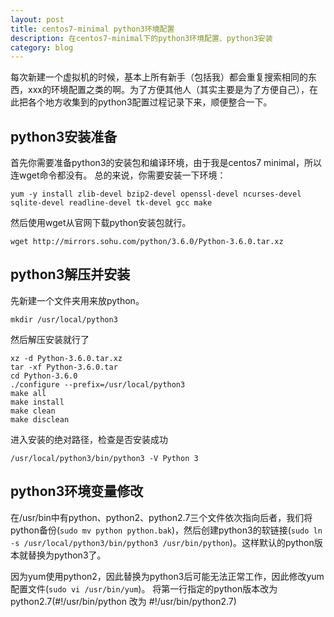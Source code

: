 ```yaml
---
layout: post
title: centos7-minimal python3环境配置
description: 在centos7-minimal下的python3环境配置、python3安装
category: blog
---
```


每次新建一个虚拟机的时候，基本上所有新手（包括我）都会重复搜索相同的东西，xxx的环境配置之类的啊。为了方便其他人（其实主要是为了方便自己），在此把各个地方收集到的python3配置过程记录下来，顺便整合一下。

## python3安装准备
首先你需要准备python3的安装包和编译环境，由于我是centos7 minimal，所以连wget命令都没有。
总的来说，你需要安装一下环境：

	yum -y install zlib-devel bzip2-devel openssl-devel ncurses-devel sqlite-devel readline-devel tk-devel gcc make

然后使用wget从官网下载python安装包就行。

	wget http://mirrors.sohu.com/python/3.6.0/Python-3.6.0.tar.xz


## python3解压并安装
先新建一个文件夹用来放python。
	
	mkdir /usr/local/python3

然后解压安装就行了

	xz -d Python-3.6.0.tar.xz
	tar -xf Python-3.6.0.tar
	cd Python-3.6.0
	./configure --prefix=/usr/local/python3
	make all
	make install
	make clean
	make disclean

进入安装的绝对路径，检查是否安装成功

	/usr/local/python3/bin/python3 -V Python 3

## python3环境变量修改
在/usr/bin中有python、python2、python2.7三个文件依次指向后者，我们将python备份(`sudo mv python python.bak`)，然后创建python3的软链接(`sudo ln -s /usr/local/python3/bin/python3 /usr/bin/python`)。这样默认的python版本就替换为python3了。

因为yum使用python2，因此替换为python3后可能无法正常工作，因此修改yum配置文件(`sudo vi /usr/bin/yum`)。 
将第一行指定的python版本改为python2.7(#!/usr/bin/python 改为 #!/usr/bin/python2.7)
